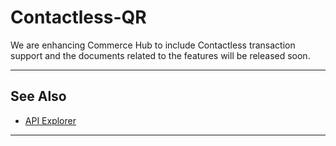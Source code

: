 # Contactless-QR

We are enhancing Commerce Hub to include Contactless transaction support and the documents related to the features will be released soon.

---

## See Also

- [API Explorer](../api/?type=post&path=/payments/v1/charges)

---
